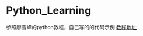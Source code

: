 # Python_Learning
参照廖雪峰的python教程，自己写的的代码示例
[教程地址](https://www.liaoxuefeng.com/wiki/0014316089557264a6b348958f449949df42a6d3a2e542c000)
